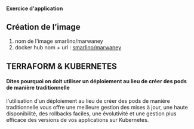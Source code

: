 #### Exercice d'application

## Création de l’image

 1. nom de l'image smarlino/marwaney
 2. docker hub nom + url : [smarlino/marwaney](https://hub.docker.com/r/smarlino/marwaney)

## TERRAFORM  & KUBERNETES

#### Dites pourquoi on doit utiliser un déploiement au lieu de créer des pods de manière traditionnelle 
l'utilisation d'un déploiement au lieu de créer des pods de manière traditionnelle vous offre une meilleure gestion des mises à jour, une haute disponibilité, des rollbacks faciles, une évolutivité et une gestion plus efficace des versions de vos applications sur Kubernetes.